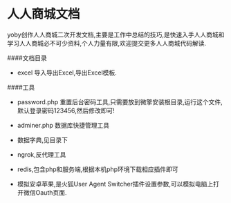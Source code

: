 # 人人商城文档
yoby创作人人商城二次开发文档,主要是工作中总结的技巧,是快速入手人人商城和学习人人商城必不可少资料,个人力量有限,欢迎提交更多人人商城代码解读.

####文档目录

- excel 导入导出Excel,导出Excel模板.


####工具
- password.php 重置后台密码工具,只需要放到微擎安装根目录,运行这个文件,默认登录密码123456,然后修改即可!

- adminer.php 数据库快捷管理工具

- 数据字典,见目录下

- ngrok,反代理工具

- redis,包含php和服务端,根据本机php环境下载相应插件即可

- 模拟安卓苹果,是火狐User Agent Switcher插件设置参数,可以模拟电脑上打开微信Oauth页面.
